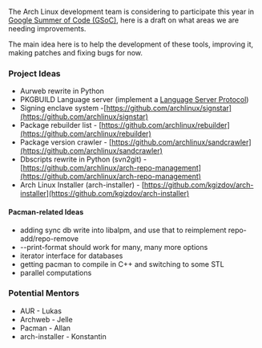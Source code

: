 The Arch Linux development team is considering to participate this year in [Google Summer of Code (GSoC)](https://summerofcode.withgoogle.com/), here is a draft on what areas we are needing improvements.

The main idea here is to help the development of these tools, improving it, making patches and fixing bugs for now.

### Project Ideas

*   Aurweb rewrite in Python
*   PKGBUILD Language server (implement a [Language Server Protocol](https://langserver.org/))
*   Signing enclave system -[https://github.com/archlinux/signstar](https://github.com/archlinux/signstar)
*   Package rebuilder list - [https://github.com/archlinux/rebuilder](https://github.com/archlinux/rebuilder)
*   Package version crawler - [https://github.com/archlinux/sandcrawler](https://github.com/archlinux/sandcrawler)
*   Dbscripts rewrite in Python (svn2git) - [https://github.com/archlinux/arch-repo-management](https://github.com/archlinux/arch-repo-management)
*   Arch Linux Installer (arch-installer) - [https://github.com/kgizdov/arch-installer](https://github.com/kgizdov/arch-installer)

#### Pacman-related Ideas

*   adding sync db write into libalpm, and use that to reimplement repo-add/repo-remove
*   --print-format should work for many, many more options
*   iterator interface for databases
*   getting pacman to compile in C++ and switching to some STL
*   parallel computations

### Potential Mentors

*   AUR - Lukas
*   Archweb - Jelle
*   Pacman - Allan
*   arch-installer - Konstantin